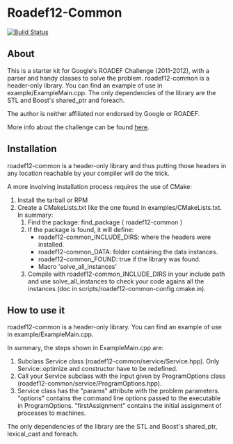 Roadef12-Common
===============

[![Build Status](https://travis-ci.org/daniperez/roadef12-common.png)](https://travis-ci.org/daniperez/roadef12-common)

About
-----

This is a starter kit for Google's ROADEF Challenge (2011-2012), with a parser
and handy classes to solve the problem. roadef12-common is a header-only
library. You can find an example of use in example/ExampleMain.cpp. The only
dependencies of the library are the STL and Boost's shared_ptr and foreach.

The author is neither affiliated nor endorsed by Google or ROADEF.

More info about the challenge can be found [here](http://challenge.roadef.org/2012/en/index.php).

Installation 
------------

roadef12-common is a header-only library and thus putting those headers
in any location reachable by your compiler will do the trick.

A more involving installation process requires the use of CMake:

1. Install the tarball or RPM
2. Create a CMakeLists.txt like the one found in examples/CMakeLists.txt.
   In summary:
    1. Find the package: find_package ( roadef12-common )
    2. If the package is found, it will define:
        * roadef12-common_INCLUDE_DIRS: where the headers were installed.  
        * roadef12-common_DATA: folder containing the data instances.
        * roadef12-common_FOUND: true if the library was found.
        * Macro 'solve_all_instances' 
    3. Compile with roadef12-common_INCLUDE_DIRS in your include path and
       use solve_all_instances to check your code agains all the instances
       (doc in scripts/roadef12-common-config.cmake.in).


How to use it 
-------------

roadef12-common is a header-only library. You can find an example
of use in example/ExampleMain.cpp.

In summary, the steps shown in ExampleMain.cpp are:

1.  Subclass Service class (roadef12-common/service/Service.hpp).
    Only Service::optimize and constructor have to be redefined.
2.  Call your Service subclass with the input given by 
    ProgramOptions class (roadef12-common/service/ProgramOptions.hpp).
3.  Service class has the "params" attribute with the problem
    parameters. "options" contains the command line options passed
    to the executable in ProgramOptions. "firstAssignment" contains
    the initial assignment of processes to machines.

The only dependencies of the library are the STL and Boost's shared_ptr,
lexical_cast and foreach.
